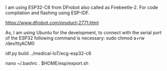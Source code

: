 I am using ESP32-C6 from DFrobot also called as Firebeetle-2. For code compilation and flashing using ESP-IDF. 

https://www.dfrobot.com/product-2771.html


As, I am using Ubuntu for the development, to connect with the serial port of the ESP32 following command is necessary:
sudo chmod a+rw /dev/ttyACM0

idf.py build ../medical-IoT/ecg-esp32-c6


nano ~/.bashrc
. $HOME/esp/export.sh

